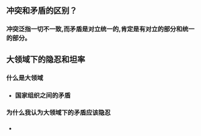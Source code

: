 ## 冲突和矛盾的区别？
### 冲突泛指一切不一致,而矛盾是对立统一的,肯定是有对立的部分和统一的部分。



## 大领域下的隐忍和坦率
### 什么是大领域
+ ### 国家组织之间的矛盾
### 为什么我认为大领域下的矛盾应该隐忍
+ ### 